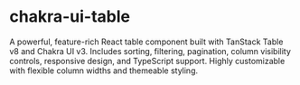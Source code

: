 # chakra-ui-table
A powerful, feature-rich React table component built with TanStack Table v8 and Chakra UI v3. Includes sorting, filtering, pagination, column visibility controls, responsive design, and TypeScript support. Highly customizable with flexible column widths and themeable styling.

